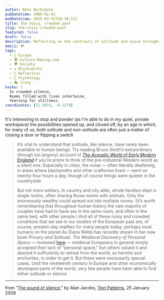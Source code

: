 ```yaml
---
author: Nate Barksdale
pubDatetime: 2009-02-03
modDatetime: 2025-03-31T16:30:21Z
title: The noisy, crowded past
slug: the-noisy-crowded-past
featured: false
draft: false
description: Reflecting on the contrasts of solitude and noise throughout human history, Alan Jacobs delves into the complexities of personal space.
emoji: 🏞️
tags:
  - 🍷 Europe
  - 🌍 Culture-Making.com
  - 🌍 Society
  - ⚒️ Blacksmiths
  - 🌅 Reflection
  - 🧠 Psychology
  - 🎭 Irony
haiku: |
  In crowded silence,  
  Rooms filled with lives intertwine,  
  Yearning for stillness.
coordinates: [51.5074, -0.1278]
---
```


It's interesting to stop and ponder (as I'm able to do in my quiet, private workspace) the possibilities opened up, and closed off, by an age in which, for many of us, both solitude and non-solitude are often just a matter of closing a door or flipping a switch

> It’s vital to understand that solitude, like silence, have rarely been available to human beings. Try reading Bruce Smith’s extraordinary (though too jargony) account of [_The Acoustic World of Early Modern England_](http://is.gd/haMz) if you’re prone to think of the pre-industrial Western world as a silent one. Especially in cities, the noise — often literally deafening, in areas where blacksmiths and other craftsmen lived — went on twenty-four hours a day; though of course things were quieter in the countryside
>
> But not more solitary. In country and city alike, whole families slept in single rooms, often sharing those rooms with animals. Only the enormously wealthy could spread out into multiple rooms. (It’s worth remembering that throughout human history the vast majority of couples have had to have sex in the same room, and often in the same bed, with other people.) And all of these noisy and crowded conditions that we see in our studies of the European past are, of course, present-day realities for many people today; perhaps most humans on the planet
> As Diana Webb has recently shown in her new book _Privacy and Solitude: The Medieval Discovery of Personal Space_ — reviewed [here](https://www.google.com/search?q=%22here%22%20is.gd) — medieval Europeans in general simply accepted their lack of “personal space,” but others valued it and desired it sufficiently to retreat from the world, as hermits and anchorites, in order to get it. But these were necessarily special cases. Until the nineteenth century in Europe and other economically developed parts of the world, very few people have been able to find either solitude or silence

---

from "[The sound of silence](http://web.archive.org/web/20090309101216/http://culture11.com:80/blogs/textpatterns/2009/01/25/the-sound-of-silence/)," by Alan Jacobs, [Text Patterns](http://web.archive.org/web/20090309101216/http://culture11.com:80/blogs/textpatterns/2009/01/25/the-sound-of-silence/), 25 January 2009

